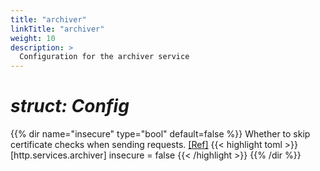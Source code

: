 ```yaml
---
title: "archiver"
linkTitle: "archiver"
weight: 10
description: >
  Configuration for the archiver service
---
```


# _struct: Config_

{{% dir name="insecure" type="bool" default=false %}}
Whether to skip certificate checks when sending requests. [[Ref]](https://github.com/cs3org/reva/tree/master/internal/http/services/archiver/handler.go#L65)
{{< highlight toml >}}
[http.services.archiver]
insecure = false
{{< /highlight >}}
{{% /dir %}}

